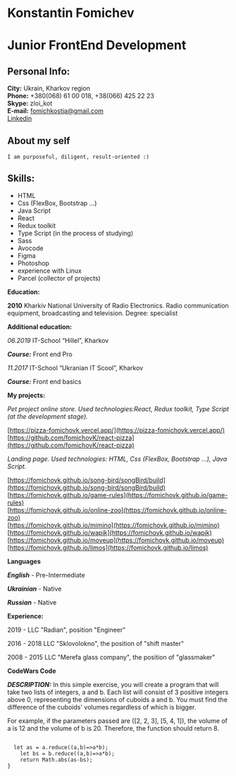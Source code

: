 # Konstantin Fomichev

# Junior FrontEnd Development

## Personal Info:

**City:** Ukrain, Kharkov region  
**Phone:** +380(068) 61 00 018, +38(066) 425 22 23  
**Skype:** zloi_kot  
**E-mail:** fomichkostja@gmail.com  
[Linkedin](https://www.linkedin.com/in/konstantin-fomichov-33b51a180)

## About my self

    I am purposeful, diligent, result-oriented :)

## Skills:

- HTML
- Css (FlexBox, Bootstrap …)
- Java Script
- React
- Redux toolkit
- Type Script (in the process of studying)
- Sass
- Avocode
- Figma
- Photoshop
- experience with Linux
- Parcel (collector of projects)

**Education:**

**2010** Kharkiv National University of Radio Electronics. Radio communication equipment, broadcasting and television. Degree: specialist

**Additional education:**

_06.2019_ IT-School “Hillel”, Kharkov

**_Course:_** Front end Pro

_11.2017_ IT-School “Ukranian IT Scool”, Kharkov

**_Course:_** Front end basics

**My projects:**

_Pet project online store. Used technologies:React, Redux toolkit, Type Script (at the development stage)._

[https://pizza-fomichovk.vercel.app/](https://pizza-fomichovk.vercel.app/)  
[https://github.com/fomichovK/react-pizza](https://github.com/fomichovK/react-pizza)

_Landing page. Used technologies: HTML, Css (FlexBox, Bootstrap …), Java Script._

[https://fomichovk.github.io/song-bird/songBird/build](https://fomichovk.github.io/song-bird/songBird/build)  
[https://fomichovk.github.io/game-rules](https://fomichovk.github.io/game-rules)  
[https://fomichovk.github.io/online-zoo](https://fomichovk.github.io/online-zoo)  
[https://fomichovk.github.io/mimino](https://fomichovk.github.io/mimino)  
[https://fomichovk.github.io/wapik](https://fomichovk.github.io/wapik)  
[https://fomichovk.github.io/moveup](https://fomichovk.github.io/moveup)  
[https://fomichovk.github.io/limos](https://fomichovk.github.io/limos)


**Languages**

**_English_** - Pre-Intermediate

**_Ukrainian_** - Native

**_Russian_** - Native

**Experience:**

2019 - LLC "Radian", position "Engineer"

2016 - 2018 LLC "Sklovolokno", the position of "shift master"

2008 - 2015 LLC "Merefa glass company", the position of "glassmaker"

**CodeWars Code**

**_DESCRIPTION:_**
In this simple exercise, you will create a program that will take two lists of integers, a and b. Each list will consist of 3 positive integers above 0, representing the dimensions of cuboids a and b. You must find the difference of the cuboids' volumes regardless of which is bigger.

For example, if the parameters passed are ([2, 2, 3], [5, 4, 1]), the volume of a is 12 and the volume of b is 20. Therefore, the function should return 8.

```function findDifference(a, b) {

  let as = a.reduce((a,b)=>a*b);
    let bs = b.reduce((a,b)=>a*b);
    return Math.abs(as-bs);
}
```
